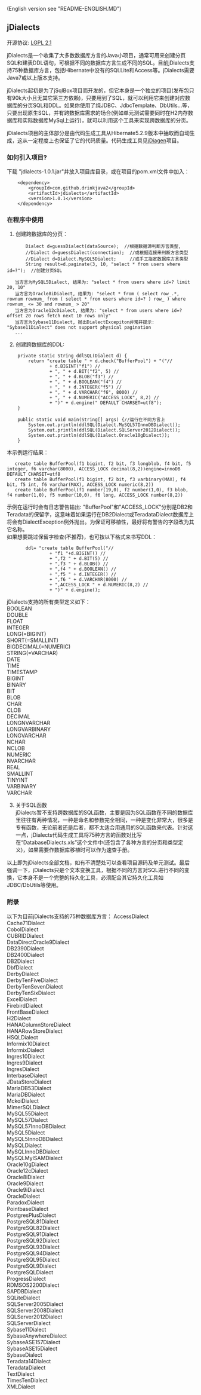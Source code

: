 (English version see "README-ENGLISH.MD")  
## jDialects
开源协议: [LGPL 2.1](http://www.gnu.org/licenses/lgpl-2.1.html)  

jDialects是一个收集了大多数数据库方言的Java小项目，通常可用来创建分页SQL和建表DDL语句，可根据不同的数据库方言生成不同的SQL。目前jDialects支持75种数据库方言，包括Hibernate中没有的SQLLite和Access等。jDialects需要Java7或以上版本支持。  

jDialects起初是为了jSqlBox项目而开发的，但它本身是一个独立的项目(发布包只有90k大小且无其它第三方依赖)，只要用到了SQL，就可以利用它来创建对应数据库的分页SQL和DDL。如果你使用了纯JDBC、JdbcTemplate、DbUtils...等，只要出现原生SQL，并有跨数据库需求的场合(例如单元测试需要同时在H2内存数据库和实际数据库MySql上运行)，就可以利用这个工具来实现跨数据库的分页。  

jDialects项目的主体部分是由代码生成工具从Hibernate5.2.9版本中抽取而自动生成，这从一定程度上也保证了它的代码质量。代码生成工具见[jDiagen](https://github.com/drinkjava2/jDiagen)项目。    
  
### 如何引入项目?  
下载 "jdialects-1.0.1.jar"并放入项目库目录，或在项目的pom.xml文件中加入：
```
	<dependency>  
		<groupId>com.github.drinkjava2</groupId>  
		<artifactId>jdialects</artifactId>  
		<version>1.0.1</version>  
	</dependency>
```	
### 在程序中使用   
1) 创建跨数据库的分页：  
```
       Dialect d=guessDialect(dataSource);  //根据数据源判断方言类型,  
       //Dialect d=guessDialect(connection);  //或根据连接来判断方言类型  
       //Dialect d=Dialect.MySQL5Dialect;     //或手工指定数据库方言类型 
       String result=d.paginate(3, 10, "select * from users where id=?");  //创建分页SQL  
     
   当方言为MySQL5Dialect, 结果为: "select * from users where id=? limit 20, 10"  
   当方言为Oracle8iDialect, 结果为: "select * from ( select row_.*, rownum rownum_ from ( select * from users where id=? ) row_ ) where rownum_ <= 30 and rownum_ > 20"  
   当方言为Oracle12cDialect, 结果为: "select * from users where id=? offset 20 rows fetch next 10 rows only"  
   当方言为Sybase11Dialect, 抛出DialectExcepiton异常并提示: "Sybase11Dialect" does not support physical pagination  
   ...
```   
     
2) 创建跨数据库的DDL:  
```
	private static String ddlSQL(Dialect d) {
		return "create table " + d.check("BufferPool") + "("//
				+ d.BIGINT("f1") //
				+ ", " + d.BIT("f2", 5) //
				+ ", " + d.BLOB("f3") //
				+ ", " + d.BOOLEAN("f4") //
				+ ", " + d.INTEGER("f5") //
				+ ", " + d.VARCHAR("f6", 8000) //
				+ ", " + d.NUMERIC("ACCESS_LOCK", 8,2) // 
				+ ")" + d.engine(" DEFAULT CHARSET=utf8");
	}

	public static void main(String[] args) {//运行在不同方言上
		System.out.println(ddlSQL(Dialect.MySQL57InnoDBDialect));
		System.out.println(ddlSQL(Dialect.SQLServer2012Dialect));
		System.out.println(ddlSQL(Dialect.Oracle10gDialect));	
	} 
```	
   本示例运行结果：
```   
   create table BufferPool(f1 bigint, f2 bit, f3 longblob, f4 bit, f5 integer, f6 varchar(8000), ACCESS_LOCK decimal(8,2))engine=innoDB DEFAULT CHARSET=utf8
   create table BufferPool(f1 bigint, f2 bit, f3 varbinary(MAX), f4 bit, f5 int, f6 varchar(MAX), ACCESS_LOCK numeric(8,2))
   create table BufferPool(f1 number(19,0), f2 number(1,0), f3 blob, f4 number(1,0), f5 number(10,0), f6 long, ACCESS_LOCK number(8,2))
```
   示例在运行时会有日志警告输出: "BufferPool"和"ACCESS_LOCK"分别是DB2和Teradata的保留字，这意味着如果运行在DB2Dialect或TeradataDialect数据库上将会有DialectException例外抛出。为保证可移植性，最好将有警告的字段改为其它名称。  
   如果想要跳过保留字检查(不推荐)，也可按以下格式来书写DDL：  
```   
	   ddl= "create table BufferPool("//
				+ "f1 "+d.BIGINT() //
				+ ",f2 " + d.BIT(5) //
				+ ",f3 " + d.BLOB() //
				+ ",f4 " + d.BOOLEAN() //
				+ ",f5 " + d.INTEGER() //
				+ ",f6 " + d.VARCHAR(8000) //
				+ ",ACCESS_LOCK " + d.NUMERIC(8,2) // 
				+ ")" + d.engine();
```
   jDialects支持的所有类型定义如下：  
	BOOLEAN  
	DOUBLE  
	FLOAT  
	INTEGER  
	LONG(=BIGINT)  
	SHORT(=SMALLINT)  
	BIGDECIMAL(=NUMERIC)  
	STRING(=VARCHAR)  
	DATE  
	TIME  
	TIMESTAMP  
	BIGINT  
	BINARY  
	BIT  
	BLOB  
	CHAR  
	CLOB  
	DECIMAL  
	LONGNVARCHAR  
	LONGVARBINARY  
	LONGVARCHAR  
	NCHAR  
	NCLOB  
	NUMERIC  
	NVARCHAR  
	REAL  
	SMALLINT  
	TINYINT  
	VARBINARY  
	VARCHAR  
	
  
3) 关于SQL函数  
jDialects暂不支持跨数据库的SQL函数，主要是因为SQL函数在不同的数据库里往往有两种情况，一种是命名和参数完全相同，一种是变化非常大，很多是专有函数，无论前者还是后者，都不太适合用通用的SQL函数来代表。针对这一点，jDialects代码生成工具将75种方言的函数对比写在“DatabaseDialects.xls”这个文件中(还包含了各种方言的分页和类型定义)，如果需要作数据库移植时可以作为速查手册。  

以上即为jDialects全部文档，如有不清楚处可以查看项目源码及单元测试。最后强调一下，jDialects只是个文本变换工具，根据不同的方言对SQL进行不同的变换，它本身不是一个完整的持久化工具，必须配合其它持久化工具如JDBC/DbUtils等使用。

### 附录
以下为目前jDialects支持的75种数据库方言： 
AccessDialect  
Cache71Dialect  
CobolDialect  
CUBRIDDialect  
DataDirectOracle9Dialect  
DB2390Dialect  
DB2400Dialect  
DB2Dialect  
DbfDialect  
DerbyDialect  
DerbyTenFiveDialect  
DerbyTenSevenDialect  
DerbyTenSixDialect  
ExcelDialect  
FirebirdDialect  
FrontBaseDialect  
H2Dialect  
HANAColumnStoreDialect  
HANARowStoreDialect  
HSQLDialect  
Informix10Dialect  
InformixDialect  
Ingres10Dialect  
Ingres9Dialect  
IngresDialect  
InterbaseDialect  
JDataStoreDialect  
MariaDB53Dialect  
MariaDBDialect  
MckoiDialect  
MimerSQLDialect  
MySQL55Dialect  
MySQL57Dialect  
MySQL57InnoDBDialect  
MySQL5Dialect  
MySQL5InnoDBDialect  
MySQLDialect  
MySQLInnoDBDialect  
MySQLMyISAMDialect  
Oracle10gDialect  
Oracle12cDialect  
Oracle8iDialect  
Oracle9Dialect  
Oracle9iDialect  
OracleDialect  
ParadoxDialect  
PointbaseDialect  
PostgresPlusDialect  
PostgreSQL81Dialect  
PostgreSQL82Dialect  
PostgreSQL91Dialect  
PostgreSQL92Dialect  
PostgreSQL93Dialect  
PostgreSQL94Dialect  
PostgreSQL95Dialect  
PostgreSQL9Dialect  
PostgreSQLDialect  
ProgressDialect  
RDMSOS2200Dialect  
SAPDBDialect  
SQLiteDialect  
SQLServer2005Dialect  
SQLServer2008Dialect  
SQLServer2012Dialect  
SQLServerDialect  
Sybase11Dialect  
SybaseAnywhereDialect  
SybaseASE157Dialect  
SybaseASE15Dialect  
SybaseDialect  
Teradata14Dialect  
TeradataDialect  
TextDialect  
TimesTenDialect  
XMLDialect  
